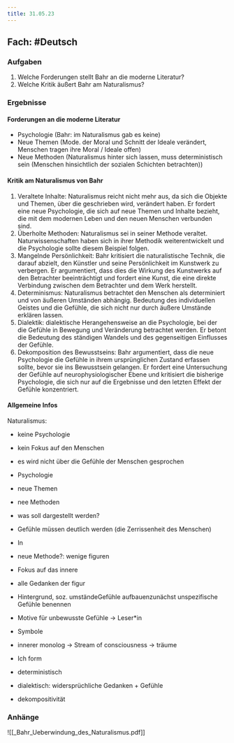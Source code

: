 ```yaml
---
title: 31.05.23
---
```

## Fach: #Deutsch

### Aufgaben

1. Welche Forderungen stellt Bahr an die moderne Literatur?
2. Welche Kritik äußert Bahr am Naturalismus?

### Ergebnisse

#### Forderungen an die moderne Literatur

- Psychologie (Bahr: im Naturalismus gab es keine)
- Neue Themen (Mode. der Moral und Schnitt der Ideale verändert, Menschen tragen ihre Moral / Ideale offen)
- Neue Methoden (Naturalismus hinter sich lassen, muss deterministisch sein (Menschen hinsichtlich der sozialen Schichten betrachten))

#### Kritik am Naturalismus von Bahr

1. Veraltete Inhalte: Naturalismus reicht nicht mehr aus, da sich die Objekte und Themen, über die geschrieben wird, verändert haben. Er fordert eine neue Psychologie, die sich auf neue Themen und Inhalte bezieht, die mit dem modernen Leben und den neuen Menschen verbunden sind.
2. Überholte Methoden: Naturalismus sei in seiner Methode veraltet. Naturwissenschaften haben sich in ihrer Methodik weiterentwickelt und die Psychologie sollte diesem Beispiel folgen.
3. Mangelnde Persönlichkeit: Bahr kritisiert die naturalistische Technik, die darauf abzielt, den Künstler und seine Persönlichkeit im Kunstwerk zu verbergen. Er argumentiert, dass dies die Wirkung des Kunstwerks auf den Betrachter beeinträchtigt und fordert eine Kunst, die eine direkte Verbindung zwischen dem Betrachter und dem Werk herstellt.
4. Determinismus: Naturalismus betrachtet den Menschen als determiniert und von äußeren Umständen abhängig. Bedeutung des individuellen Geistes und die Gefühle, die sich nicht nur durch äußere Umstände erklären lassen.
5. Dialektik: dialektische Herangehensweise an die Psychologie, bei der die Gefühle in Bewegung und Veränderung betrachtet werden. Er betont die Bedeutung des ständigen Wandels und des gegenseitigen Einflusses der Gefühle.
6. Dekomposition des Bewusstseins: Bahr argumentiert, dass die neue Psychologie die Gefühle in ihrem ursprünglichen Zustand erfassen sollte, bevor sie ins Bewusstsein gelangen. Er fordert eine Untersuchung der Gefühle auf neurophysiologischer Ebene und kritisiert die bisherige Psychologie, die sich nur auf die Ergebnisse und den letzten Effekt der Gefühle konzentriert.

#### Allgemeine Infos

Naturalismus:

- keine Psychologie
- kein Fokus auf den Menschen
- es wird nicht über die Gefühle der Menschen gesprochen

- Psychologie
- neue Themen
- nee Methoden
- was soll dargestellt werden?
- Gefühle müssen deutlich werden (die Zerrissenheit des Menschen)
- In

- neue Methode?: wenige figuren
- Fokus auf das innere
- alle Gedanken der figur
- Hintergrund, soz. umständeGefühle aufbauenzunächst unspezifische Gefühle benennen
- Motive für unbewusste Gefühle → Leser*in
- Symbole
- innerer monolog → Stream of consciousness → träume
- Ich form
- deterministisch
- dialektisch: widersprüchliche Gedanken + Gefühle
- dekompositivität

### Anhänge

![[_Bahr_Ueberwindung_des_Naturalismus.pdf]]